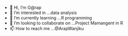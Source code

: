 - 👋 Hi, I’m G@rap
- 👀 I’m interested in ...data analysis
- 🌱 I’m currently learning ...R programming
- 💞️ I’m looking to collaborate on ...Project Mamangent in R
- 📫 How to reach me ...@ArapWanjiku

<!---
Gilbert00254/Gilbert00254 is a ✨ special ✨ repository because its `README.md` (this file) appears on your GitHub profile.
You can click the Preview link to take a look at your changes.
--->
